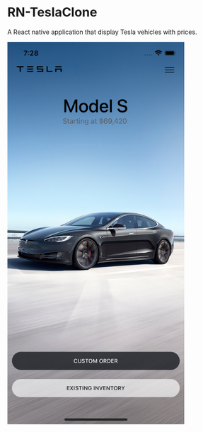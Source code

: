 # RN-TeslaClone

<p>A React native application that display Tesla vehicles with prices.</p>
<img src="Simulator%20Screen%20Shot%20-%20iPhone%2013%20-%202021-12-04%20at%2019.28.30.png" width="400" height="864">

